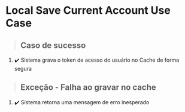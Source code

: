 # Local Save Current Account Use Case

> ## Caso de sucesso
1. ✔️ Sistema grava o token de acesso do usuário no Cache de forma segura

> ## Exceção - Falha ao gravar no cache
1. ✔️ Sistema retorna uma mensagem de erro inesperado
